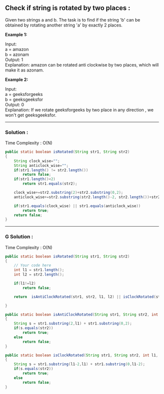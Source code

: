 <h2> Check if string is rotated by two places : </h2>
Given two strings a and b. The task is to find if the string 'b' can be obtained by rotating another string 'a' by exactly 2 places.

**Example 1:**

Input: <br/>
a = amazon <br/>
b = azonam <br/>
Output: 1 <br/>
Explanation: amazon can be rotated anti clockwise by two places, which will make it as azonam.

**Example 2:**

Input: <br/>
a = geeksforgeeks <br/>
b = geeksgeeksfor <br/>
Output: 0 <br/>
Explanation: If we rotate geeksforgeeks by two place in any direction , we won't get geeksgeeksfor.

------------------------------------------------------------------------------------------------------------------------------------------------

<h3> Solution : </h3>

Time Complexity : O(N)

```java
public static boolean isRotated(String str1, String str2)
{
    String clock_wise="";
    String anticlock_wise="";
    if(str1.length() != str2.length())
        return false;
    if(str1.length()<2)
        return str1.equals(str2);

    clock_wise+=str2.substring(2)+str2.substring(0,2);
    anticlock_wise+=str2.substring(str2.length()-2, str2.length())+str2.substring(0,str2.length()-2);

    if(str1.equals(clock_wise) || str1.equals(anticlock_wise))
        return true;
    return false;
}
```
------------------------------------------------------------------------------------------------------------------------------------------------

<h3> G Solution : </h3>

Time Complexity : O(N)

```java
public static boolean isRotated(String str1, String str2)
{
    // Your code here
    int l1 = str1.length();
    int l2 = str2.length();

    if(l1!=l2)
        return false;

    return  isAntiClockRotated(str1, str2, l1, l2) || isClockRotated(str1, str2, l1, l2);

}

public static boolean isAntiClockRotated(String str1, String str2, int l1, int l2)
{
    String s = str1.substring(2,l1) + str1.substring(0,2);
    if(s.equals(str2))
        return true;
    else
        return false;
}

public static boolean isClockRotated(String str1, String str2, int l1, int l2)
{
    String s = str1.substring(l1-2,l1) + str1.substring(0,l1-2);
    if(s.equals(str2))
        return true;
    else
        return false;
}
```

